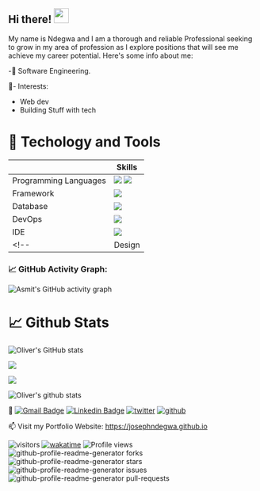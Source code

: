 ## Hi there! <img src="https://raw.githubusercontent.com/MartinHeinz/MartinHeinz/master/wave.gif" width="30px">
My name is Ndegwa and I am a thorough and reliable Professional seeking to grow in my area of profession as I explore positions that will see me achieve my career potential. Here's some info about me:

<!-- Info about me -->
-🌱 Software Engineering.

<!-- 🔭 Current projects:
<ul>
  <li><a href="https://josephndegwa.github.io">Portfolio Website</a></li>
  <li>E-Commerce Merch Website</li>
</ul> -->

🔭- Interests:
<ul>
  <li>Web dev</li>
  <li>Building Stuff with tech</li>
 </ul>
 
 # 🔧 Techology and Tools
||Skills|
|-|-|
| Programming Languages|<img src="https://img.shields.io/badge/python%20-%2314354C.svg?&style=for-the-badge&logo=python&logoColor=white"/> <img src="https://img.shields.io/badge/javascript%20-%23323330.svg?&style=for-the-badge&logo=javascript&logoColor=%23F7DF1E"/>
| Framework|<img src="https://img.shields.io/badge/Node.js%20-%339933.svg?&style=for-the-badge&logo=gnu-bash&logoColor=white"/>|
| Database|<img src ="https://img.shields.io/badge/django-%2307405e.svg?&style=for-the-badge&logo=django&logoColor=white"/>
| DevOps|<img src="https://img.shields.io/badge/Git-F05032?style=for-the-badge&logo=git&logoColor=white"/>|
| IDE|<img src="https://img.shields.io/badge/Visual_Studio_Code-0078D4?style=for-the-badge&logo=visual%20studio%20code&logoColor=white"/>|
<!-- | Design|<img src="https://img.shields.io/badge/figma%20-%23F24E1E.svg?&style=for-the-badge&logo=figma&logoColor=white"/> <img src="https://img.shields.io/badge/adobe%20illustrator%20-%23FF9A00.svg?&style=for-the-badge&logo=adobe%20illustrator&logoColor=white"/> <img src="https://img.shields.io/badge/adobe%20photoshop%20-%2331A8FF.svg?&style=for-the-badge&logo=adobe%20photoshop&logoColor=white"/>| -->
 
 <!--   GitHub stats graph -->
### 📈 GitHub Activity Graph:
![Asmit's GitHub activity graph](https://activity-graph.herokuapp.com/graph?username=josephndegwa&hide_border=true&theme=redical)

 # 📈 Github Stats
![Oliver's GitHub stats](https://github-readme-stats.vercel.app/api?username=josephndegwa&theme=radical&show_icons=true)

<img src="https://github-readme-streak-stats.herokuapp.com/?user=josephndegwa"></img>

<!-- Wakatime Stats -->
<!-- <a href="https://github.com/josephndegwa"> -->
  <img align="center" src="https://github-readme-stats.vercel.app/api/wakatime?username=josephndegwa&theme=radical&v=2" />
<!-- </a><br/><br/> -->

![Oliver's github stats](https://github-readme-stats.vercel.app/api/top-langs/?username=josephndegwa&theme=radical&layout=compact)

💬 [![Gmail Badge](https://img.shields.io/badge/-josephndegwa@gmail.com-d14836?style=flat-square&logo=Gmail&logoColor=white&link=mailto:josephndegwa@gmail.com)](mailto:kariukindegwa98@gmail.com)
   [![Linkedin Badge](https://img.shields.io/badge/-josephndegwa-blue?style=flat-square&logo=Linkedin&logoColor=white&link=https://www.linkedin.com/in/josephndegwa/)](https://www.linkedin.com/in/josephndegwa/)
   [![twitter](https://img.shields.io/twitter/follow/bull_ndegwa?label=followers&logo=twitter&color=%23007ec6&style=plastic)](https://twitter.com/bull_ndegwa)   [![github](https://img.shields.io/github/followers/josephndegwa?logo=github&style=plastic)](https://github.com/josephndegwa?tab=followers)

📫 Visit my Portfolio Website: https://josephndegwa.github.io

![visitors](https://visitor-badge.glitch.me/badge?page_id=josephndegwa)  [![wakatime](https://wakatime.com/badge/user/646be635-77c4-4954-8b75-1fb37118822a.svg)](https://wakatime.com/@646be635-77c4-4954-8b75-1fb37118822a)    ![Profile views](https://gpvc.arturio.dev/josephndegwa)   <img src="https://img.shields.io/github/forks/josephndegwa/github-profile-readme-generator?style=flat-square" alt="github-profile-readme-generator forks"/>    <img src="https://img.shields.io/github/stars/josephndegwa/github-profile-readme-generator?style=flat-square" alt="github-profile-readme-generator stars"/>    <img src="https://img.shields.io/github/issues/josephndegwa/github-profile-readme-generator?style=flat-square" alt="github-profile-readme-generator issues"/>    <img src="https://img.shields.io/github/issues-pr/josephndegwa/github-profile-readme-generator?style=flat-square" alt="github-profile-readme-generator pull-requests"/>

